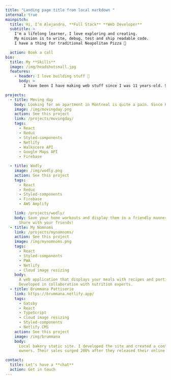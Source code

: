 ```yaml
---
title: "Landing page title from local markdown "
internal: true
mainpitch:
  title: Hi, I’m Alejandro, **Full Stack** **Web Developer**
  subtitle: >
    I'm a lifelong learner, I love exploring and creating.
    My mission is to write, debug, test and ship readable code. 
    I have a thing for traditional Neapolitan Pizza 🍕

  action: Book a call
bio:
  title: My **Skills**
  image: /img/headshotsmall.jpg
  features:
    - header: I love building stuff 📱
      body: >
        I have been I have making web stuff since I was 11 years-old. Since then I have been tinkering with all sorts of technologies that in some way or another led me to work on music, photography, sound engineering, electronic engineering, automation, video production, feature film post-production, VR games, and 3D sound.

projects:
  - title: Moving day
    body: Looking for an apartment in Montreal is quite a pain. Since Kijiji doesn't provide a public API, I made one that runs on a local server.
    image: /img/movingday.png
    action: See this project
    link: /projects/movingday/
    tags:
      - React
      - Redux
      - Styled-components
      - Netlify
      - Walkscore API
      - Google Maps API
      - Firebase

  - title: Wodly
    image: /img/wodly.png
    action: See this project
    tags:
      - React
      - Redux
      - Styled-components
      - Firebase
      - AWS Amplify

    link: /projects/wodly/
    body: Save your home workouts and display them in a friendly manner.
      Share with your friends!
  - title: My Nomnoms
    link: /projects/mynomnoms/
    action: See this project
    image: /img/mynomnoms.png
    tags:
      - React
      - Styled-components
      - PWA
      - Netlify
      - Cloud image resizing
    body:
      A web application that displays your meals with recipes and portion sizes.
      Developed in collaboration with nutrition experts.
  - title: Brummana Pattiserie
    link: https://brummana.netlify.app/
    tags:
      - Gatsby
      - React
      - TypeScript
      - Cloud image resizing
      - Styled-components
      - Netlify CMS
    action: See this project
    image: /img/brummana
    body:
      Local bakery static site. I developed the site and created a content management system for the
      owners. Their sales surged 200% after they released their online store.

contact:
  title: Let's have a **chat**
  action: Get in touch
---
```

